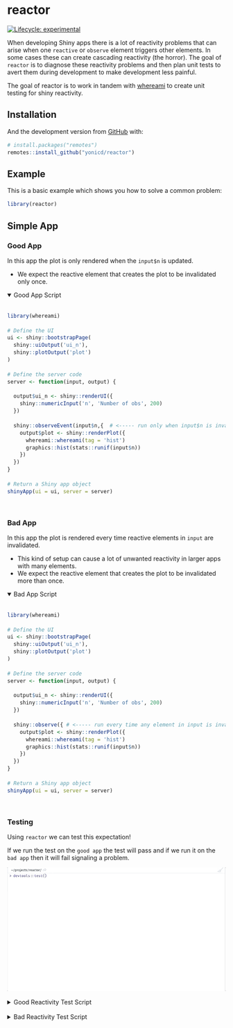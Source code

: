 
<!-- README.md is generated from README.Rmd. Please edit that file -->

# reactor

<!-- badges: start -->

[![Lifecycle:
experimental](https://img.shields.io/badge/lifecycle-experimental-orange.svg)](https://www.tidyverse.org/lifecycle/#experimental)
<!-- badges: end -->

When developing Shiny apps there is a lot of reactivity problems that
can arise when one `reactive` or `observe` element triggers other
elements. In some cases these can create cascading reactivity (the
horror). The goal of `reactor` is to diagnose these reactivity problems
and then plan unit tests to avert them during development to make
development less painful.

The goal of reactor is to work in tandem with
[whereami](https://yonicd.github.io/whereami/index.html) to create unit
testing for shiny reactivity.

## Installation

And the development version from [GitHub](https://github.com/) with:

``` r
# install.packages("remotes")
remotes::install_github("yonicd/reactor")
```

## Example

This is a basic example which shows you how to solve a common problem:

``` r
library(reactor)
```

## Simple App

### Good App

In this app the plot is only rendered when the `input$n` is updated.

  - We expect the reactive element that creates the plot to be
    invalidated only once.

<details open>

<summary> <span title="Click to Expand"> Good App Script </span>
</summary>

``` r

library(whereami)

# Define the UI
ui <- shiny::bootstrapPage(
  shiny::uiOutput('ui_n'),
  shiny::plotOutput('plot')
)

# Define the server code
server <- function(input, output) {
  
  output$ui_n <- shiny::renderUI({
    shiny::numericInput('n', 'Number of obs', 200)
  })
  
  shiny::observeEvent(input$n,{  # <----- run only when input$n is invalidated
    output$plot <- shiny::renderPlot({
      whereami::whereami(tag = 'hist')
      graphics::hist(stats::runif(input$n))
    })
  })
}

# Return a Shiny app object
shinyApp(ui = ui, server = server)
```

</details>

<br>

### Bad App

In this app the plot is rendered every time reactive elements in `input`
are invalidated.

  - This kind of setup can cause a lot of unwanted reactivity in larger
    apps with many elements.
  - We expect the reactive element that creates the plot to be
    invalidated more than once.

<details open>

<summary> <span title="Click to Expand"> Bad App Script </span>
</summary>

``` r

library(whereami)

# Define the UI
ui <- shiny::bootstrapPage(
  shiny::uiOutput('ui_n'),
  shiny::plotOutput('plot')
)

# Define the server code
server <- function(input, output) {
  
  output$ui_n <- shiny::renderUI({
    shiny::numericInput('n', 'Number of obs', 200)
  })
  
  shiny::observe({ # <----- run every time any element in input is invalidated
    output$plot <- shiny::renderPlot({
      whereami::whereami(tag = 'hist')
      graphics::hist(stats::runif(input$n))
    })
  })
}

# Return a Shiny app object
shinyApp(ui = ui, server = server)
```

</details>

<br>

### Testing

Using `reactor` we can test this expectation\!

If we run the test on the `good app` the test will pass and if we run it
on the `bad app` then it will fail signaling a problem.

![](https://github.com/yonicd/reactor/raw/media/example.gif)

<details closed>

<summary> <span title="Click to Expand"> Good Reactivity Test Script
</span> </summary>

``` r

testthat::context("good reactivity")

testthat::describe('reactive',{
  
  testthat::skip_on_cran()
  
  hist_counter <- reactor::test_reactor({
    
    # wait for input$n element to be created
    el_n <- reactor::asyncr(client,using = 'id',value = 'n')
    
    # collect img src of histogram
    hist_src <- reactor::asyncr(
      client,
      using = 'css',
      value = '#plot > img',
      attrib = 'src')
    
    # stepUp input$n by 4
    client$executeScript(script = 'arguments[0].stepUp(4);',args = list(el_n))
    
    # wait for the histogram img src to update
    reactor::asyncr_update(client,
                           using = 'css',
                           value = '#plot > img',
                           attrib = 'src',
                           old_value = hist_src)
    
  },
  processx_args    = runApp_args(
    appDir = system.file('examples/good_app.R',package = 'reactor')
  )
  )
  
  it('reactive hits in plot reactive chunk',{
    reactor::expect_reactivity(hist_counter, tag = 'hist', 1)
  })
  
})
```

</details>

<br>

<details closed>

<summary> <span title="Click to Expand"> Bad Reactivity Test Script
</span> </summary>

``` r

testthat::context("bad reactivity")

testthat::describe('reactive',{
  
  testthat::skip('bad test')
  
  hist_counter <- reactor::test_reactor({
    
    # wait for input$n element to be created
    el_n <- reactor::asyncr(client,using = 'id',value = 'n')
    
    # collect img src of histogram
    hist_src <- reactor::asyncr(
      client,
      using = 'css',
      value = '#plot > img',
      attrib = 'src')
    
    # stepUp input$n by 4
    client$executeScript(script = 'arguments[0].stepUp(4);',args = list(el_n))
    
    # wait for the histogram img src to update
    reactor::asyncr_update(client,
                           using = 'css',
                           value = '#plot > img',
                           attrib = 'src',
                           old_value = hist_src)
    
  },
  processx_args    = runApp_args(
    appDir = system.file('examples/bad_app.R',package = 'reactor')
  )
  )
  
  it('reactive hits in plot reactive chunk',{
    reactor::expect_reactivity(hist_counter, tag = 'hist', 1)
  })
  
})
```

</details>

<br>
